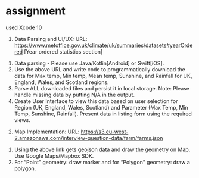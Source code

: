 # assignment
used Xcode 10
1. Data Parsing and UI/UX:
URL: https://www.metoffice.gov.uk/climate/uk/summaries/datasets#yearOrdered [Year ordered statistics section]
1) Data parsing - Please use Java/Kotlin[Android] or Swift[iOS].
2) Use the above URL and write code to programmatically download the data for Max
temp, Min temp, Mean temp, Sunshine, and Rainfall for UK, England, Wales, and
Scotland regions.
3) Parse ALL downloaded files and persist it in local storage. Note: Please handle
missing data by putting N/A in the output.
4) Create User Interface to view this data based on user selection for Region (UK,
England, Wales, Scotland) and Parameter (Max Temp, Min Temp, Sunshine, Rainfall). Present data in listing form using the required views.
2. Map Implementation:
URL: ​https://s3.eu-west-2.amazonaws.com/interview-question-data/farm/farms.json
1) Using the above link gets geojson data and draw the geometry on Map. Use Google Maps/Mapbox SDK.
2) For “Point” geometry: draw marker and for “Polygon” geometry: draw a polygon.
